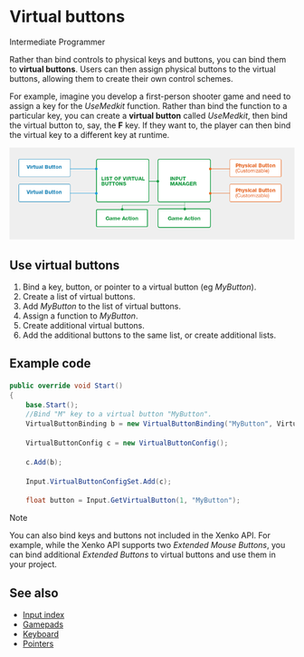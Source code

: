 # Virtual buttons

<span class="label label-doc-level">Intermediate</span>
<span class="label label-doc-audience">Programmer</span>

Rather than bind controls to physical keys and buttons, you can bind them to **virtual buttons**. Users can then assign physical buttons to the virtual buttons, allowing them to create their own control schemes.

For example, imagine you develop a first-person shooter game and need to assign a key for the _UseMedkit_ function. Rather than bind the function to a particular key, you can create a **virtual button** called _UseMedkit_, then bind the virtual button to, say, the **F** key. If they want to, the player can then bind the virtual key to a different key at runtime.

![Virtual buttons](media/index-how-virtual-buttons-work.png)

## Use virtual buttons

1. Bind a key, button, or pointer to a virtual button (eg _MyButton_).
2. Create a list of virtual buttons.
3. Add _MyButton_ to the list of virtual buttons.
4. Assign a function to _MyButton_.
5. Create additional virtual buttons.
6. Add the additional buttons to the same list, or create additional lists.

## Example code

```cs
public override void Start()
{
    base.Start();
    //Bind "M" key to a virtual button "MyButton".
    VirtualButtonBinding b = new VirtualButtonBinding("MyButton", VirtualButton.Keyboard.M);

    VirtualButtonConfig c = new VirtualButtonConfig();

    c.Add(b);

    Input.VirtualButtonConfigSet.Add(c);
   
    float button = Input.GetVirtualButton(1, "MyButton");
```

> [!Note]
> You can also bind keys and buttons not included in the Xenko API. For example, while the Xenko API supports two _Extended Mouse Buttons_, you can bind additional _Extended Buttons_ to virtual buttons and use them in your project.

## See also
* [Input index](index.md)
* [Gamepads](gamepads.md)
* [Keyboard](keyboards.md)
* [Pointers](pointers.md)